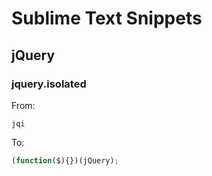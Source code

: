# Sublime Text Snippets

## jQuery

### jquery.isolated
From:

```
jqi
```

To:

```javascript
(function($){})(jQuery);
```